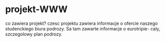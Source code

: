 # projekt-WWW
co zawiera projekt?
czesc projektu zawiera informacje o ofercie naszego studenckiego biura podrozy.
Sa tam zawarte informacje o eurotripie- caly, szczegolowy plan podrozy. 
